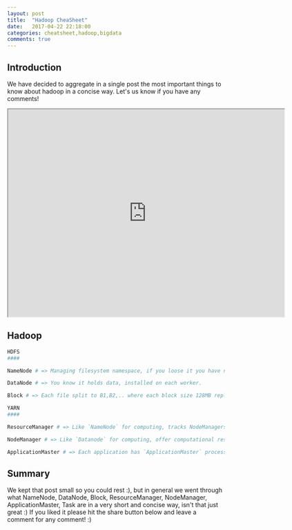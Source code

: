 ```yaml
---
layout: post
title:  "Hadoop CheaSheet"
date:   2017-04-22 22:18:00
categories: cheatsheet,hadoop,bigdata
comments: true
---
```

## Introduction

We have decided to aggregate in a single post the most important things to know about hadoop in a concise way.  Let's us know if you have any comments!

<iframe src="https://drive.google.com/file/d/0B3YbDgIxeEikMFF4MW83WWI4XzQ/preview" width="640" height="480"></iframe>

## Hadoop

```bash
HDFS
####

NameNode # => Managing filesystem namespace, if you loose it you have no pointers to your data, you practially lost your data.

DataNode # => You know it holds data, installed on each worker.

Block # => Each file split to B1,B2,.. where each block size 128MB replication is on blocks.  Name node knows that File X is split to B1,B2 and where.

YARN
####

ResourceManager # => Like `NameNode` for computing, tracks NodeManagers and how available they are for work.

NodeManager # => Like `Datanode` for computing, offer computational resources run applications tasks in containers.

ApplicationMaster # => Each application has `ApplicationMaster` process which negotiates resources with `ResourceManager` which delivers a `container` descriptor back to `ApplicationMaster` processa and asks `NodeManager` to launch the `container.` 
```

## Summary

We kept that post small so you could rest :), but in general we went through what NameNode, DataNode, Block, ResourceManager, NodeManager, ApplicationMaster, Task are in a very short and concise way, isn't that just great :) If you liked it please hit the share button below and leave a comment for any comment! :)
